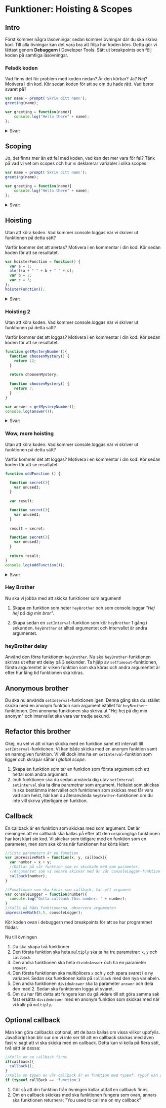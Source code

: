 # Funktioner: Hoisting & Scopes

## Intro

Först kommer några läsövningar sedan kommer övningar där du ska skriva kod. Till alla övningar kan det vara bra att följa hur koden körs. Detta gör vi lättast genom __Debuggern__ i Developer Tools. Sätt ut breakpoints och följ koden på samtliga läsövningar.

### Felsök koden

Vad finns det för problem med koden nedan? Är den körbar? Ja? Nej? Motivera i din kod. Kör sedan koden för att se om du hade rätt. Vad beror svaret på?

```javascript
var name = prompt('Skriv ditt namn');
greeting(name);

var greeting = function(name){
    console.log("Hello there" + name);
};
```

<details> 
  <summary>Svar: </summary>
    Function Expressions blir inte hoisted. Vi kan alltså inte kalla på funktionen förrän den är deklarerad. Om vi skulle använda `function greeting(){}` skulle detta gå att göra.
</details>

## Scoping

Jo, det finns mer än ett fel med koden, vad kan det mer vara för fel?
Tänk på vad vi vet om scopes och hur vi deklarerar variabler i olika scopes.

```javascript
var name = prompt('Skriv ditt namn');
greeting(name);

var greeting = function(name){
    console.log("Hello there" + name);
};
```

<details> 
  <summary>Svar: </summary>
    Variabeln `name` är global och vi använder den inuti vår funktion. I det här fallet spelar det ingen roll vad parametern heter eftersom vår funktion ändå använder den globala variablen inuti funktionen. Den globala variablen borde inte heta samma som variabeln som ska användas i funktionen.
</details>

## Hoisting

Utan att köra koden. Vad kommer console.loggas när vi skriver ut funktionen på detta sätt? 

Varför kommer det att alertas? Motivera i en kommentar i din kod. Kör sedan koden för att se resultatet. 

```javascript
var hoisterFunction = function() {
  var a = 1;
  alert(a + " " + b + " " + c);
  var b = 2;
  var c = 3;
};
hoisterFunction();
```

<details> 
  <summary>Svar: </summary>
  Alerten kommer att alerta `1 undefined undefined`. Detta är för att variabeldeklarationer hoistas, alltså flyttas upp. Dock så flyttas bara deklarationen upp. Så deklarationen blir `var a; var b;` men värdena flyttas inte upp när variablerna hoistas.
</details>

### Hoisting 2

Utan att köra koden. Vad kommer console.loggas när vi skriver ut funktionen på detta sätt? 

Varför kommer det att loggas? Motivera i en kommentar i din kod. Kör sedan koden för att se resultatet. 

```javascript
function getMysteryNumber(){
  function choosenMystery() {
    return 12;
  }
  
  return choosenMystery;
  
  function choosenMystery() {
    return 7;
  }
}

var answer = getMysteryNumber();
console.log(answer());
```

<details> 
  <summary>Svar: </summary>
  Man ska inte skriva kod efter att man har returnat något från en funktion. Dock så hoistas funktionsdeklarationen i det här fallet och hamnar ovanför return och blir den senaste deklarerade funktionen med namnet `choosenMystery`
</details>

### Wow, more hoisting

Utan att köra koden. Vad kommer console.loggas när vi skriver ut funktionen på detta sätt? 

Varför kommer det att loggas? Motivera i en kommentar i din kod. Kör sedan koden för att se resultatet. 

```javascript
function oddFunction () {

  function secret(){
    var unused3;
  }
  
  var result;

  function secret(){
    var unused1;
  }
  
  result = secret;

  function secret(){
    var unused2;
  }
  
  return result;
}
console.log(oddFunction());
```

<details> 
  <summary>Svar: </summary>
  I det här fallet returnerar vi en funktion. Dock så använder vi inte den funktionen eller lagrar den på något sätt. När vi då console.loggar `oddFunction` kommer konsollen att skriva ut själva funktionen och inte vad funktionen returnerar.
</details>

### Hey Brother

Nu ska vi jobba med att skicka funktioner som argument!

1. Skapa en funktion som heter `heyBrother` och som console.loggar _"Hej hej på dig min bror"_.

2. Skapa sedan en `setInterval`-funktion som kör `heyBrother` 1 gång i sekunden.
`heyBrother` är alltså argumentet och intervallet är andra argumentet.

### heyBrother delay

Använd den förra funktionen `heyBrother`. Nu ska `heyBrother`-funktionen skrivas ut efter ett delay på 3 sekunder. Ta hjälp av `setTimeout`-funktionen, första argumentet är vilken funktion som ska köras och andra argumentet är efter hur lång tid funktionen ska köras.

## Anonymous brother

Du ska nu använda `setInterval`-funktionen igen. Denna gång ska du istället skicka med en anonym funktion som argument istället för `heyBrother`-funktionen. Den anonyma funktionen ska skriva ut "Hej hej på dig min anonym" och intervallet ska vara var tredje sekund.

## Refactor this brother

Okej, nu vet vi att vi kan skicka med en funktion samt ett intervall till `setInterval`-funktionen. Vi kan både skicka med en anonym funktion samt en namngiven funktion. Vi vill dock inte ha en `setInterval`-funktion som ligger och skräpar såhär i _global scope_.

1. Skapa en funktion som tar en funktion som första argument och ett heltal som andra argument.
2. Inuti funktionen ska du sedan använda dig utav `setInterval`. `setInterval` ska ta dina parametrar som argument. Heltalet som skickas in ska bestämma intervallet och funktionen som skickas med får vara vad som helst, här kan du återanvända `heyBrother`-funktionen om du inte vill skriva ytterligare en funktion.


## Callback

En callback är en funktion som skickas med som argument. Det är meningen att en callback ska kallas på efter att den ursprungliga funktionen har kört klart sin kod. Vi skickar som tidigare med en funktion som en parameter, men som ska köras när funktionen har körts klart:

```javascript
//Sista parametern är en funktion
var impressiveMath = function(x, y, callback){
  var number = x + y;
  //Kallar på vår funktion som vi skickade med som parameter.
  //Argumentet som vi senare skickar med är vår consoleLogger-funktion
  callback(number);
}

//Funktionen som ska köras som callback, tar ett argument
var consoleLogger = function(number){
  console.log("Gotta callback this number: " + number);
}
//Kalla på båda funktionerna, observera argumenten
impressiveMath(5,5, consoleLogger);
```

Kör koden ovan i debuggern med breakpoints för att se hur programmet flödar.

Nu till övningen

1. Du ska skapa två funktioner.
2. Den första funktion ska heta `multiply` ska ta ha tre parametrar: `x`, `y` och `callback`. 
3. Den andra funktionen ska heta `divideAnswer` och ha en parameter `answer`. 
4. Den första funktionen ska multiplicera `x` och `y` och spara svaret i e ny variabel. Sedan ska funktionen kalla på `callback` med den nya variabeln.
5. Den andra funktionen `divideAnswer` ska ta parameter `answer` och dela den med 2. Sedan ska funktionen logga ut svaret.
6. Om du har fått detta att fungera kan du gå vidare till att göra samma sak fast ersätta `divideAnswer` med en anonym funktion som skickas med när vi kallr på `multiply`.

## Optional callback 

Man kan göra callbacks optional, att de bara kallas om vissa villkor uppfylls. JavaScript kan blir sur om vi inte ser till att en callback skickas med även fast vi sagt att vi ska skicka med en callback. Detta kan vi kolla på flera sätt, två sätt är dessa:

```javascript
//Kolla om en callback finns
if(callback){
  callback();
}
//Kolla om typen av vår callback är en funktion med typeof. typof kan användas på alla sorters variabler
if (typeof callBack == 'function')
```

1. Gör så att din funktion från övningen kollar utifall en callback finns.
2. Om en callback skickas med ska funktionen fungera som ovan, annars ska funktionen returnera: "You used to call me on my callback"




